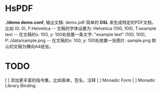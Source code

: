 # HsPDF

**./demo demo.conf**, 输出文稿: demo.pdf
简单的 **DSL** 来生成特定的PDF文档，比如
    (0, 0), F:Helvetica             -- 文稿的字体设置为: Helvetica
    (100, 100), T:example text      -- 在文稿的x: 100, y: 100处放置一条文字: "example text"
    (100, 100), P:./data/sample.png -- 在文稿的x: 100, y: 100处放置一张图片: sample.png
默认的文稿为横向A4纸张。

# TODO

[ ] 添加更丰富的指令集，比如表单，签名，注释
[ ] Monadic Form
[ ] Monadic Library Binding

